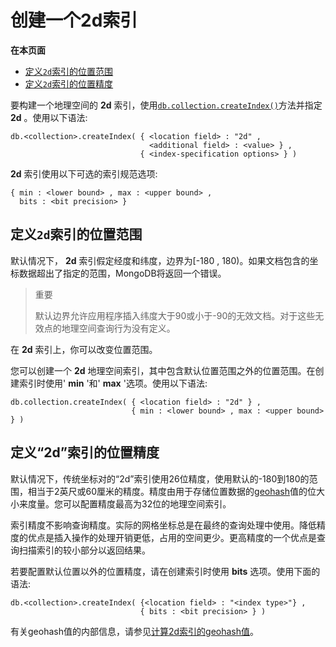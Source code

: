 # 创建一个2d索引

**在本页面**

* [定义`2d`索引的位置范围](create-a-2d-index.md#位置范围)
* [定义`2d`索引的位置精度](create-a-2d-index.md#位置精度)

要构建一个地理空间的 **2d** 索引，使用[`db.collection.createIndex()`](https://docs.mongodb.com/master/reference/method/db.collection.createIndex/#db.collection.createIndex)方法并指定 **2d** 。使用以下语法:

```text
db.<collection>.createIndex( { <location field> : "2d" ,
                               <additional field> : <value> } ,
                             { <index-specification options> } )
```

**2d** 索引使用以下可选的索引规范选项:

```text
{ min : <lower bound> , max : <upper bound> ,
  bits : <bit precision> }
```

## 定义`2d`索引的位置范围

默认情况下， **2d** 索引假定经度和纬度，边界为\[-180 , 180\)。如果文档包含的坐标数据超出了指定的范围，MongoDB将返回一个错误。

> 重要
>
> 默认边界允许应用程序插入纬度大于90或小于-90的无效文档。对于这些无效点的地理空间查询行为没有定义。

在 **2d** 索引上，你可以改变位置范围。

您可以创建一个 **2d** 地理空间索引，其中包含默认位置范围之外的位置范围。在创建索引时使用' **min** '和' **max** '选项。使用以下语法:

```text
db.collection.createIndex( { <location field> : "2d" } ,
                           { min : <lower bound> , max : <upper bound> } )
```

## 定义“2d”索引的位置精度

默认情况下，传统坐标对的“2d”索引使用26位精度，使用默认的-180到180的范围，相当于2英尺或60厘米的精度。精度由用于存储位置数据的[geohash](https://docs.mongodb.com/master/reference/glossary/#term-geohash)值的位大小来度量。您可以配置精度最高为32位的地理空间索引。

索引精度不影响查询精度。实际的网格坐标总是在最终的查询处理中使用。降低精度的优点是插入操作的处理开销更低，占用的空间更少。更高精度的一个优点是查询扫描索引的较小部分以返回结果。

若要配置默认位置以外的位置精度，请在创建索引时使用 **bits** 选项。使用下面的语法:

```text
db.<collection>.createIndex( {<location field> : "<index type>"} ,
                             { bits : <bit precision> } )
```

有关geohash值的内部信息，请参见[计算2d索引的geohash值](https://docs.mongodb.com/master/core/geospatial-indexes/#geospatial-indexes-geohash)。

